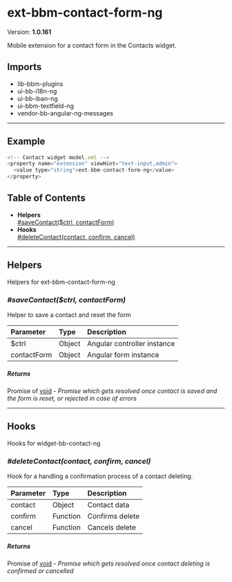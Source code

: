 # ext-bbm-contact-form-ng


Version: **1.0.161**

Mobile extension for a contact form in the Contacts widget.

## Imports

* lib-bbm-plugins
* ui-bb-i18n-ng
* ui-bb-iban-ng
* ui-bbm-textfield-ng
* vendor-bb-angular-ng-messages

---

## Example

```javascript
<!-- Contact widget model.xml -->
<property name="extension" viewHint="text-input,admin">
  <value type="string">ext-bbm-contact-form-ng</value>
</property>
```

## Table of Contents
- **Helpers**<br/>    <a href="#Helpers_saveContact">#saveContact($ctrl, contactForm)</a><br/>
- **Hooks**<br/>    <a href="#Hooks_deleteContact">#deleteContact(contact, confirm, cancel)</a><br/>

---

## Helpers

Helpers for ext-bbm-contact-form-ng

### <a name="Helpers_saveContact"></a>*#saveContact($ctrl, contactForm)*

Helper to save a contact and reset the form

| Parameter | Type | Description |
| :-- | :-- | :-- |
| $ctrl | Object | Angular controller instance |
| contactForm | Object | Angular form instance |

##### Returns

Promise of [void](#void) - *Promise which gets resolved once contact is saved and the form
  is reset, or rejected in case of errors*

---

## Hooks

Hooks for widget-bb-contact-ng

### <a name="Hooks_deleteContact"></a>*#deleteContact(contact, confirm, cancel)*

Hook for a handling a confirmation process of a contact deleting.

| Parameter | Type | Description |
| :-- | :-- | :-- |
| contact | Object | Contact data |
| confirm | Function | Confirms delete |
| cancel | Function | Cancels delete |

##### Returns

Promise of [void](#void) - *Promise which gets resolved once contact deleting
  is confirmed or cancelled*
